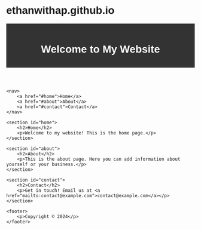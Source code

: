 # ethanwithap.github.io
<!DOCTYPE html>
<html>
<head>
    <title>My Website</title>
    <style>
        body { font-family: Arial, sans-serif; }
        header, footer { background-color: #333; color: white; text-align: center; padding: 1em; }
        nav { text-align: center; margin: 2em 0; }
        nav a { margin: 0 1em; text-decoration: none; color: #333; }
        section { margin: 0 2em; }
    </style>
</head>
<body>
    <header>
        <h1>Welcome to My Website</h1>
    </header>

    <nav>
        <a href="#home">Home</a>
        <a href="#about">About</a>
        <a href="#contact">Contact</a>
    </nav>

    <section id="home">
        <h2>Home</h2>
        <p>Welcome to my website! This is the home page.</p>
    </section>

    <section id="about">
        <h2>About</h2>
        <p>This is the about page. Here you can add information about yourself or your business.</p>
    </section>

    <section id="contact">
        <h2>Contact</h2>
        <p>Get in touch! Email us at <a href="mailto:contact@example.com">contact@example.com</a></p>
    </section>

    <footer>
        <p>Copyright © 2024</p>
    </footer>
</body>
</html>
